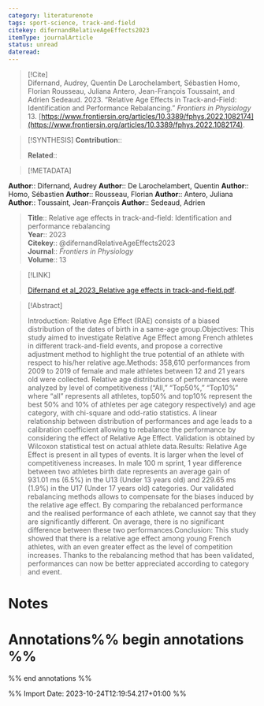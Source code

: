 ```yaml
---
category: literaturenote
tags: sport-science, track-and-field
citekey: difernandRelativeAgeEffects2023
itemType: journalArticle
status: unread  
dateread:  
---
```


> [!Cite]  
> Difernand, Audrey, Quentin De Larochelambert, Sébastien Homo, Florian Rousseau, Juliana Antero, Jean-François Toussaint, and Adrien Sedeaud. 2023. “Relative Age Effects in Track-and-Field: Identification and Performance Rebalancing.” _Frontiers in Physiology_ 13. [https://www.frontiersin.org/articles/10.3389/fphys.2022.1082174](https://www.frontiersin.org/articles/10.3389/fphys.2022.1082174).

> [!SYNTHESIS] 
>**Contribution**::
>
>**Related**:: 
>

> [!METADATA]  
>
**Author**:: Difernand, Audrey
**Author**:: De Larochelambert, Quentin
**Author**:: Homo, Sébastien
**Author**:: Rousseau, Florian
**Author**:: Antero, Juliana
**Author**:: Toussaint, Jean-François
**Author**:: Sedeaud, Adrien<br>
> **Title**:: Relative age effects in track-and-field: Identification and performance rebalancing    
> **Year**:: 2023     
> **Citekey**:: @difernandRelativeAgeEffects2023    
>**Journal**:: *Frontiers in Physiology*    
>**Volume**:: 13    
>     
>    
>    
>     
>    
>    
>

> [!LINK] 
>
> [Difernand et al_2023_Relative age effects in track-and-field.pdf](file:///Users/steven/Library/CloudStorage/GoogleDrive-steven.golovkine@ul.ie/My%20Drive/bibliography/Frontiers%20in%20Physiology/2023/Difernand%20et%20al_2023_Relative%20age%20effects%20in%20track-and-field.pdf).

>[!Abstract]
>
>Introduction: Relative Age Effect (RAE) consists of a biased distribution of the dates of birth in a same-age group.Objectives: This study aimed to investigate Relative Age Effect among French athletes in different track-and-field events, and propose a corrective adjustment method to highlight the true potential of an athlete with respect to his/her relative age.Methods: 358,610 performances from 2009 to 2019 of female and male athletes between 12 and 21 years old were collected. Relative age distributions of performances were analyzed by level of competitiveness (“All,” “Top50%,” “Top10%” where “all” represents all athletes, top50% and top10% represent the best 50% and 10% of athletes per age category respectively) and age category, with chi-square and odd-ratio statistics. A linear relationship between distribution of performances and age leads to a calibration coefficient allowing to rebalance the performance by considering the effect of Relative Age Effect. Validation is obtained by Wilcoxon statistical test on actual athlete data.Results: Relative Age Effect is present in all types of events. It is larger when the level of competitiveness increases. In male 100 m sprint, 1 year difference between two athletes birth date represents an average gain of 931.01 ms (6.5%) in the U13 (Under 13 years old) and 229.65 ms (1.9%) in the U17 (Under 17 years old) categories. Our validated rebalancing methods allows to compensate for the biases induced by the relative age effect. By comparing the rebalanced performance and the realised performance of each athlete, we cannot say that they are significantly different. On average, there is no significant difference between these two performances.Conclusion: This study showed that there is a relative age effect among young French athletes, with an even greater effect as the level of competition increases. Thanks to the rebalancing method that has been validated, performances can now be better appreciated according to category and event.
>>


# Notes<br>
# Annotations%% begin annotations %%  
 
  
%% end annotations %%

%% Import Date: 2023-10-24T12:19:54.217+01:00 %%

